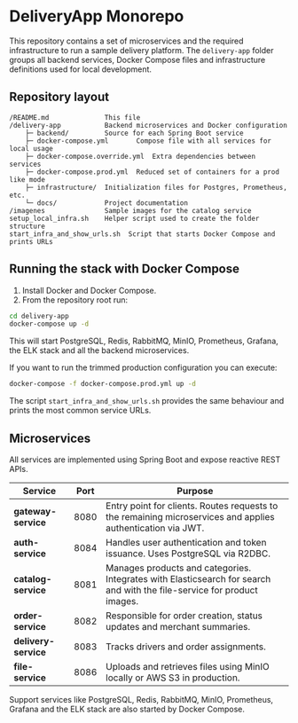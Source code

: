 # DeliveryApp Monorepo

This repository contains a set of microservices and the required infrastructure to run a sample delivery platform. The `delivery-app` folder groups all backend services, Docker Compose files and infrastructure definitions used for local development.

## Repository layout

```
/README.md              This file
/delivery-app           Backend microservices and Docker configuration
    ├─ backend/         Source for each Spring Boot service
    ├─ docker-compose.yml       Compose file with all services for local usage
    ├─ docker-compose.override.yml  Extra dependencies between services
    ├─ docker-compose.prod.yml  Reduced set of containers for a prod like mode
    ├─ infrastructure/  Initialization files for Postgres, Prometheus, etc.
    └─ docs/            Project documentation
/imagenes               Sample images for the catalog service
setup_local_infra.sh    Helper script used to create the folder structure
start_infra_and_show_urls.sh  Script that starts Docker Compose and prints URLs
```

## Running the stack with Docker Compose

1. Install Docker and Docker Compose.
2. From the repository root run:

```bash
cd delivery-app
docker-compose up -d
```

This will start PostgreSQL, Redis, RabbitMQ, MinIO, Prometheus, Grafana, the ELK stack and all the backend microservices.

If you want to run the trimmed production configuration you can execute:

```bash
docker-compose -f docker-compose.prod.yml up -d
```

The script `start_infra_and_show_urls.sh` provides the same behaviour and prints the most common service URLs.

## Microservices

All services are implemented using Spring Boot and expose reactive REST APIs.

| Service            | Port | Purpose |
|--------------------|------|---------|
| **gateway-service**| 8080 | Entry point for clients. Routes requests to the remaining microservices and applies authentication via JWT. |
| **auth-service**   | 8084 | Handles user authentication and token issuance. Uses PostgreSQL via R2DBC. |
| **catalog-service**| 8081 | Manages products and categories. Integrates with Elasticsearch for search and with the file-service for product images. |
| **order-service**  | 8082 | Responsible for order creation, status updates and merchant summaries. |
| **delivery-service**| 8083 | Tracks drivers and order assignments. |
| **file-service**   | 8086 | Uploads and retrieves files using MinIO locally or AWS S3 in production. |

Support services like PostgreSQL, Redis, RabbitMQ, MinIO, Prometheus, Grafana and the ELK stack are also started by Docker Compose.

